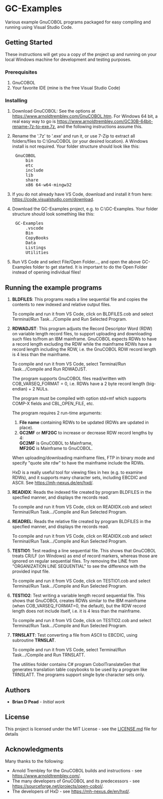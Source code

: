 # GC-Examples

Various example GnuCOBOL programs packaged for easy compiling and running using Visual Studio Code.

## Getting Started

These instructions will get you a copy of the project up and running on your local Windows machine for development and testing purposes.

### Prerequisites

1. GnuCOBOL
2. Your favorite IDE (mine is the free Visual Studio Code)

### Installing

1. Download GnuCOBOL:
    See the options at https://www.arnoldtrembley.com/GnuCOBOL.htm.
    For Windows 64 bit, a real easy way to go is https://www.arnoldtrembley.com/GC30B-64bit-rename-7z-to-exe.7z, and the following instructions assume this.

2. Rename the '.7z' to '.exe' and run it, or use 7-Zip to extract all folders/files to C:\GnuCOBOL (or your desired location). A Windows install is not required. Your folder structure should look like this:

<pre>
    GnuCOBOL   
        bin  
        etc  
        include  
        lib  
        share  
        x86_64-w64-mingw32 
</pre>

3. If you do not already have VS Code, download and install it from here: https://code.visualstudio.com/download.

4. Download the GC-Examples project, e.g. to C:\GC-Examples. Your folder structure should look something like this:

<pre>
    GC-Examples  
        .vscode 
        Bin 
        CopyBooks  
        Data
        Listings
        Utilities  
</pre>

5. Run VS Code and select File/Open Folder..., and open the above GC-Examples folder to get started. It is important to do the Open Folder instead of opening individual files!

## Running the example programs

1. **BLDFILES**: This programs reads a line sequential file and copies the contents to new indexed and relative output files.

    To compile and run it from VS Code, click on BLDFILES.cob and select Terminal/Run Task.../Compile and Run Selected Program.

2. **RDWADJST**: This program adjusts the Record Descriptor Word (RDW) on variable length record files, to support uploading and downloading such files to/from an IBM mainframe. GnuCOBOL expects RDWs to have a record length excluding the RDW while the mainframe RDWs have a record length including the RDW, i.e. the GnuCOBOL RDW record length is 4 less than the mainframe.

    To compile and run it from VS Code, select Terminal/Run Task.../Compile and Run RDWADJST.

    The program supports GnuCOBOL files read/written with COB_VARSEQ_FORMAT = 0, i.e. RDWs have a 2 byte record length (big-endian) + 2 NULs.

    The program must be compiled with option std=mf which supports COMP-X fields and CBL_OPEN_FILE, etc.

    The program requires 2 run-time arguments:
    1. **File name** containing RDWs to be updated (RDWs are updated in place).
    2. **GC2MF** or **MF2GC** to increase or decrease RDW record lengths by 4:<br>
        **GC2MF** is GnuCOBOL to Mainframe,<br>
        **MF2GC** is Mainframe to GnuCOBOL.

    When uploading/downloading mainframe files, FTP in binary mode and specify "quote site rdw" to have the mainframe include the RDWs. 

    HxD is a really useful tool for viewing files in hex (e.g. to examine RDWs), and it supports many character sets, including EBCDIC and ASCII. See https://mh-nexus.de/en/hxd/. 

3. **READIDX**: Reads the indexed file created by program BLDFILES in the specfied manner, and displays the records read.

    To compile and run it from VS Code, click on READIDX.cob and select Terminal/Run Task.../Compile and Run Selected Program.

4. **READREL**: Reads the relative file created by program BLDFILES in the specfied manner, and displays the records read.

    To compile and run it from VS Code, click on READIDX.cob and select Terminal/Run Task.../Compile and Run Selected Program.

5. **TESTIO1**: Test reading a line sequential file. This shows that GnuCOBOL treats CR/LF (on Windows) as end of record markers, whereas those are ignored on regular sequential files. Try removing the LINE from "ORGANIZATION LINE SEQUENTIAL" to see the difference with the provided input file.

    To compile and run it from VS Code, click on TESTIO1.cob and select Terminal/Run Task.../Compile and Run Selected Program.

6. **TESTIO2**: Test writing a variable length record sequential file. This shows that GnuCOBOL creates RDWs similar to the IBM mainframe (when COB_VARSEQ_FORMAT=0, the default), but the RDW record length does not include itself, i.e. it is 4 less than the mainframe.

    To compile and run it from VS Code, click on TESTIO2.cob and select Terminal/Run Task.../Compile and Run Selected Program.

7. **TRNSLATT**: Test converting a file from ASCII to EBCDIC, using subroutine **TRNSLAT**.

    To compile and run it from VS Code, select Terminal/Run Task.../Compile and Run TRNSLATT.

    The utilities folder contains C# program CobolTranslateGen that generates translation table copybooks to be used by a program like TRNSLATT. The programs support single byte character sets only.

## Authors

* **Brian D Pead** - *Initial work*

## License

This project is licensed under the MIT License - see the [LICENSE.md](LICENSE.md) file for details

## Acknowledgments

Many thanks to the following:

* Arnold Trembley for the GnuCOBOL builds and instructions - see https://www.arnoldtrembley.com/.
* The many developers of GnuCOBOL and its predecessors - see https://sourceforge.net/projects/open-cobol/.
* The developers of HxD - see https://mh-nexus.de/en/hxd/.
